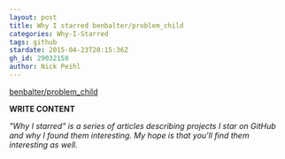 ```yaml
---
layout: post
title: Why I starred benbalter/problem_child
categories: Why-I-Starred
tags: github
stardate: 2015-04-23T20:15:36Z
gh_id: 29032158
author: Nick Peihl
---
```


[benbalter/problem_child](star.repo.html_url)

**WRITE CONTENT**

*"Why I starred" is a series of articles describing projects I star on GitHub and why I found them interesting. My hope is that you'll find them interesting as well.*

